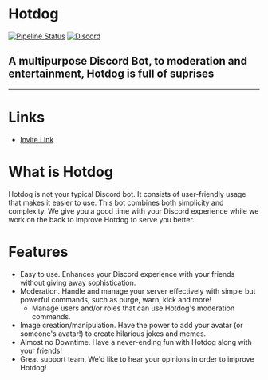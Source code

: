# Hotdog

[![Pipeline Status](https://gitlab.com/InsaneDevs/Hotdog/badges/master/pipeline.svg)](https://gitlab.com/InsaneDevs/Hotdog/commits/master)
[![Discord](https://discordapp.com/api/guilds/369311992176967680/embed.png)](https://discord.gg/gTtVN6h)

## A multipurpose Discord Bot, to moderation and entertainment, Hotdog is full of suprises

---

# Links

* [Invite Link](https://discordapp.com/oauth2/authorize?client_id=339969491255427073&scope=bot&permissions=336067695)

# What is Hotdog

Hotdog is not your typical Discord bot. It consists of user-friendly usage that makes it easier to use. This bot combines both simplicity and complexity. We give you a good time with your Discord experience while we work on the back to improve Hotdog to serve you better.

# Features

* Easy to use. Enhances your Discord experience with your friends without giving away sophistication.
* Moderation. Handle and manage your server effectively with simple but powerful commands, such as purge, warn, kick and more!
  * Manage users and/or roles that can use Hotdog's moderation commands.
* Image creation/manipulation. Have the power to add your avatar (or someone's avatar!) to create hilarious jokes and memes.
* Almost no Downtime. Have a never-ending fun with Hotdog along with your friends!
* Great support team. We'd like to hear your opinions in order to improve Hotdog!
